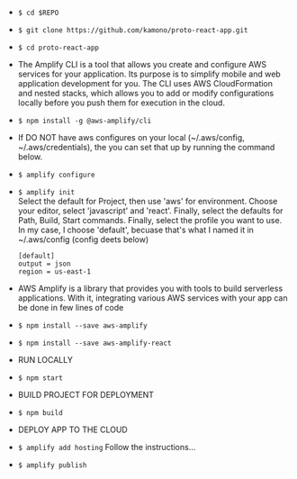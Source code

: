 
* ````$ cd $REPO````
* ````$ git clone https://github.com/kamono/proto-react-app.git````
* ````$ cd proto-react-app````

* The Amplify CLI is a tool that allows you create and configure AWS services for your application. Its purpose is to simplify mobile and web application development for you. The CLI uses AWS CloudFormation and nested stacks, which allows you to add or modify configurations locally before you push them for execution in the cloud.
* ````$ npm install -g @aws-amplify/cli````

* If DO NOT have aws configures on your local (~/.aws/config, ~/.aws/credentials), the you can set that up by running the command below.
* ````$ amplify configure````

* ````$ amplify init```` <br>Select the default for Project, then use 'aws' for environment. Choose your editor, select 'javascript' and 'react'. Finally, select the defaults for Path, Build, Start commands. Finally, select the profile you want to use. In my case, I choose 'default', becuase that's what I named it in ~/.aws/config (config deets below)

    ````[default]```` <br>
    ````output = json```` <br>
    ````region = us-east-1````

* AWS Amplify is a library that provides you with tools to build serverless applications. With it, integrating various AWS services with your app can be done in few lines of code
* ````$ npm install --save aws-amplify````
* ````$ npm install --save aws-amplify-react````

* RUN LOCALLY
* ````$ npm start````

* BUILD PROJECT FOR DEPLOYMENT
* ````$ npm build````

* DEPLOY APP TO THE CLOUD
* ````$ amplify add hosting```` Follow the instructions...
* ````$ amplify publish````